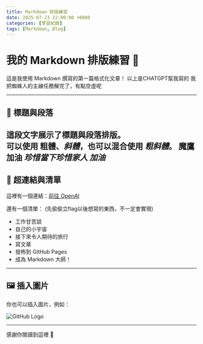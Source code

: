 ```yaml
---
title: Markdown 排版練習
date: 2025-07-23 22:00:00 +0800
categories: [學習紀錄]
tags: [Markdown, Blog]
---
```


# 我的 Markdown 排版練習 📝

這是我使用 Markdown 撰寫的第一篇格式化文章！
以上是CHATGPT幫我寫的
我把蜘蛛人的主線任務解完了，有點空虛呢

---

## 🧱 標題與段落

這段文字展示了標題與段落排版。  
可以使用 **粗體**、*斜體*，也可以混合使用 **_粗斜體_**。
**魔鷹加油**
*珍惜當下珍惜家人*
**_加油_**
---

## 🔗 超連結與清單

這裡有一個連結：[前往 OpenAI](https://openai.com)

還有一個清單：
(先偷偷立flag以後想寫的東西，不一定會實現)

- 工作甘苦談
- 自己的小宇宙
- 接下來令人期待的旅行
- 寫文章
- 發佈到 GitHub Pages
- 成為 Markdown 大師！

---

## 🖼️ 插入圖片

你也可以插入圖片，例如：

![GitHub Logo](https://github.githubassets.com/images/modules/logos_page/GitHub-Mark.png)

---

感謝你閱讀到這裡 🙏  
